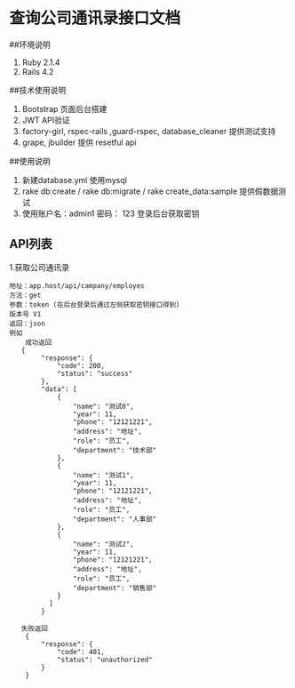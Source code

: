 # 查询公司通讯录接口文档
##环境说明
1. Ruby 2.1.4
2. Rails 4.2


##技术使用说明
1. Bootstrap 页面后台搭建
2. JWT API验证
3. factory-girl, rspec-rails ,guard-rspec, database_cleaner 提供测试支持
4. grape, jbuilder 提供 resetful api

##使用说明
1. 新建database.yml 使用mysql
2. rake db:create / rake db:migrate / rake create_data:sample  提供假数据测试
3. 使用账户名：admin1 密码： 123 登录后台获取密钥


## API列表
1.获取公司通讯录

	地址：app.host/api/campany/employes
	方法：get
   	参数：token (在后台登录后通过左侧获取密钥接口得到)
   	版本号 V1
   	返回：json
  	例如
  		成功返回
	   {
		    "response": {
		        "code": 200,
		        "status": "success"
		    },
		    "data": [
		        {
		            "name": "测试0",
		            "year": 11,
		            "phone": "12121221",
		            "address": "地址",
		            "role": "员工",
		            "department": "技术部"
		        },
		        {
		            "name": "测试1",
		            "year": 11,
		            "phone": "12121221",
		            "address": "地址",
		            "role": "员工",
		            "department": "人事部"
		        },
		        {
		            "name": "测试2",
		            "year": 11,
		            "phone": "12121221",
		            "address": "地址",
		            "role": "员工",
		            "department": "销售部"
		        }
			  ]
			}
			
	   失败返回
	   	{
		    "response": {
		        "code": 401,
		        "status": "unauthorized"
		    }
		}
